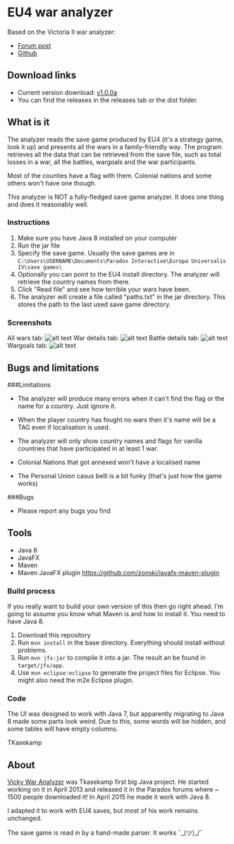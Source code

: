 # EU4 war analyzer

Based on the Victoria II war analyzer: 
* [Forum post](https://forum.paradoxplaza.com/forum/index.php?threads/tool-victoria-ii-save-game-war-analyzer.689055/)
* [Github](https://github.com/TKasekamp/VickyWarAnalyzer/)
## Download links

* Current version download: [v1.0.0a](https://github.com/CSCMe/EuropaWarAnalyzer/releases/tag/v1.0.0a)
* You can find the releases in the releases tab or the dist folder. 

## What is it
The analyzer reads the save game produced by EU4 (it's a strategy game, look it up) and presents all the wars in a family-friendly way. The program retrieves all the data that can be retrieved from the save file, such as total losses in a war, all the battles, wargoals and the war participants.

Most of the counties have a flag with them. Colonial nations and some others won't have one though.

This analyzer is NOT a fully-fledged save game analyzer. It does one thing and does it reasonably well.

### Instructions
1. Make sure you have Java 8 installed on your computer
2. Run the jar file
3. Specify the save game. Usually the save games are in `C:\Users\USERNAME\Documents\Paradox Interactive\Europa Universalis IV\save games\`
4. Optionally you can point to the EU4 install directory. The analyzer will retrieve the country names from there. 
5. Click "Read file" and see how terrible your wars have been. 
6. The analyzer will create a file called "paths.txt" in the jar directory. This stores the path to the last used save game directory.

### Screenshots
All wars tab:
![alt text](https://i.imgur.com/GhLNoyi.png "All wars tab")
War details tab:
![alt text](https://i.imgur.com/D79WeBC.png "War details tab")
Battle details tab:
![alt text](https://i.imgur.com/6MX2Jdk.png "Battle details tab")
Wargoals tab:
![alt text](https://i.imgur.com/vchWN5z.png "Wargoals tab")


## Bugs and limitations
###Limitations
* The analyzer will produce many errors when it can't find the flag or the name for a country. Just ignore it.

* When the player country has fought no wars then it's name will be a TAG even if localisation is used.

* The analyzer will only show country names and flags for vanilla countries that have participated in at least 1 war.

* Colonial Nations that got annexed won't have a localised name

* The Personal Union casus belli is a bit funky (that's just how the game works)

###Bugs

* Please report any bugs you find

## Tools
* Java 8
* JavaFX
* Maven 
* Maven JavaFX plugin https://github.com/zonski/javafx-maven-plugin

### Build process
If you really want to build your own version of this then go right ahead. I'm going to assume you know what Maven is and how to install it. You need to have Java 8.

1. Download this repository
2. Run `mvn install` in the base directory. Everything should install without problems.
3. Run `mvn jfx:jar` to compile it into a jar. The result an be found in `target/jfx/app`.
4. Use `mvn eclipse:eclipse` to generate the project files for Eclipse. You might also need the m2e Eclipse plugin.

### Code 
The UI was designed to work with Java 7, but apparently migrating to Java 8 made some parts look weird.
Due to this, some words will be hidden, and some tables will have empty columns.

TKasekamp 

## About
[Vicky War Analyzer](https://github.com/TKasekamp/VickyWarAnalyzer) was Tkasekamp first big Java project.
He started working on it in April 2013 and released it in the Paradox forums where ~ 1500 people downloaded it!
In April 2015 he made it work with Java 8.

I adapted it to work with EU4 saves, but most of his work remains unchanged.

The save game is read in by a hand-made parser. It works  ¯\_(ツ)_/¯
